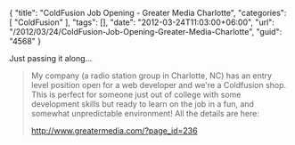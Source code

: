 {
	"title": "ColdFusion Job Opening - Greater Media Charlotte",
	"categories": [
		"ColdFusion"
	],
	"tags": [],
	"date": "2012-03-24T11:03:00+06:00",
	"url": "/2012/03/24/ColdFusion-Job-Opening-Greater-Media-Charlotte",
	"guid": "4568"
}

Just passing it along...

<blockquote>
My company (a radio station group in Charlotte, NC) has an entry level position open for a web developer and we're a Coldfusion shop. This is perfect for someone just out of college with some development skills but ready to learn on the job in a fun, and somewhat unpredictable environment! All the details are here:

<a href="http://www.greatermedia.com/?page_id=236">http://www.greatermedia.com/?page_id=236</a>
</blockquote>